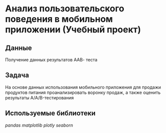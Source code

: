 # Анализ пользовательского поведения в мобильном приложении (Учебный проект)

## Данные

Получение данных результатов ААВ- теста

## Задача

На основе данных использования мобильного приложения для продажи продуктов питания проанализировать воронку продаж, а также оценить результаты A/A/B-тестирования  

## Используемые библиотеки
*pandas*
*matplotlib*
*plotly*
*seaborn*

